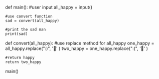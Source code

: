 def main():
    #user input
    all_happy = input()

    #use convert function
    sad = convert(all_happy)

    #print the sad man
    print(sad)

def convert(all_happy):
    #use replace method for all_happy
    one_happy = all_happy.replace(":)", '🙂' )
    two_happy = one_happy.replace(":(", '🙁' )

    #return happy
    return two_happy

main()
